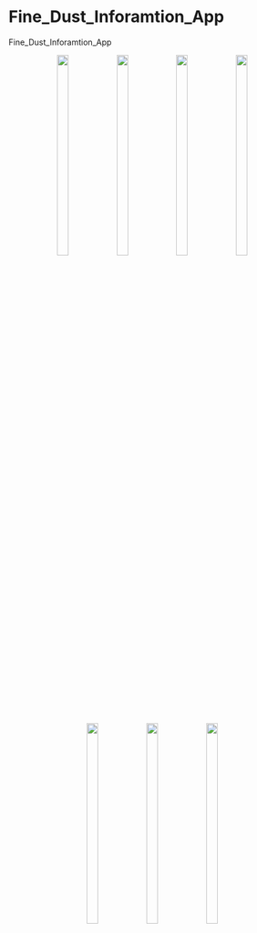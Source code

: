 # Fine_Dust_Inforamtion_App
Fine_Dust_Inforamtion_App


<p align="center">
<img src="https://user-images.githubusercontent.com/73155839/108627566-a7dc8f00-7499-11eb-93e8-d75cd4c348db.png" width="20%" height="30%">
<img src="https://user-images.githubusercontent.com/73155839/108627567-a7dc8f00-7499-11eb-96b0-f5c162837152.png" width="20%" height="30%">
<img src="https://user-images.githubusercontent.com/73155839/108627569-a8752580-7499-11eb-9859-924345a20997.png" width="20%" height="30%">
<img src="https://user-images.githubusercontent.com/73155839/108627570-a8752580-7499-11eb-80d6-a3fd31b09358.png" width="20%" height="30%">
<img src="https://user-images.githubusercontent.com/73155839/108627562-a612cb80-7499-11eb-921b-a3a47256ac30.png" width="20%" height="30%">
<img src="https://user-images.githubusercontent.com/73155839/108627563-a743f880-7499-11eb-87ba-28fd45d92b20.png" width="20%" height="30%">
<img src="https://user-images.githubusercontent.com/73155839/108627565-a743f880-7499-11eb-9f78-28df9748e06d.png" width="20%" height="30%">
</p>
